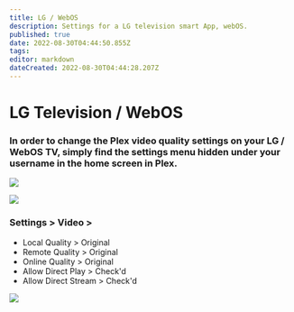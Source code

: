 ```yaml
---
title: LG / WebOS
description: Settings for a LG television smart App, webOS.
published: true
date: 2022-08-30T04:44:50.855Z
tags: 
editor: markdown
dateCreated: 2022-08-30T04:44:28.207Z
---
```


# LG Television / WebOS

### In order to change the Plex video quality settings on your LG / WebOS TV, simply find the settings menu hidden under your username in the home screen in Plex.

![](https://mediaclients.wiki/client%20screen%20shots/xbox/xboxmenu.png)

![](https://mediaclients.wiki/client%20screen%20shots/xbox/xboxsettingsbutton.png)

### Settings > Video >

-   Local Quality > Original
-   Remote Quality > Original
-   Online Quality > Original
-   Allow Direct Play > Check'd
-   Allow Direct Stream > Check'd

![](https://mediaclients.wiki/client%20screen%20shots/xbox/xboxsettings.png)